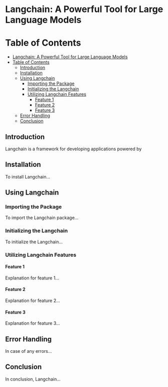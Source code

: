 # Langchain: A Powerful Tool for Large Language Models

# Table of Contents
- [Langchain: A Powerful Tool for Large Language Models](#langchain-a-powerful-tool-for-large-language-models)
- [Table of Contents](#table-of-contents)
  - [Introduction](#introduction)
  - [Installation](#installation)
  - [Using Langchain](#using-langchain)
    - [Importing the Package](#importing-the-package)
    - [Initializing the Langchain](#initializing-the-langchain)
    - [Utilizing Langchain Features](#utilizing-langchain-features)
      - [Feature 1](#feature-1)
      - [Feature 2](#feature-2)
      - [Feature 3](#feature-3)
  - [Error Handling](#error-handling)
  - [Conclusion](#conclusion)

## Introduction
Langchain is a framework for developing applications powered by 
## Installation
To install Langchain...

## Using Langchain
### Importing the Package
To import the Langchain package...

### Initializing the Langchain
To initialize the Langchain...

### Utilizing Langchain Features
#### Feature 1
Explanation for feature 1...

#### Feature 2
Explanation for feature 2...

#### Feature 3
Explanation for feature 3...

## Error Handling
In case of any errors...

## Conclusion
In conclusion, Langchain...